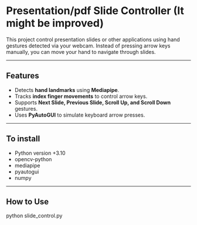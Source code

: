 # Presentation/pdf Slide Controller (It might be improved)

This project control presentation slides or other applications using hand gestures detected via your webcam. Instead of pressing arrow keys manually, you can move your hand to navigate through slides.

---
## Features

- Detects **hand landmarks** using **Mediapipe**.
- Tracks **index finger movements** to control arrow keys.
- Supports **Next Slide, Previous Slide, Scroll Up, and Scroll Down** gestures.
- Uses **PyAutoGUI** to simulate keyboard arrow presses.

---
## To install

- Python version +3.10
- opencv-python
- mediapipe
- pyautogui
- numpy

---
## How to Use
python slide_control.py
